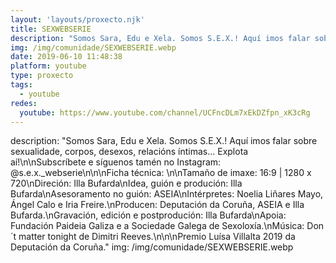 ```yaml
---
layout: 'layouts/proxecto.njk'
title: SEXWEBSERIE
description: "Somos Sara, Edu e Xela. Somos S.E.X.! Aquí imos falar sobre sexualidade, corpos, desexos, relacións íntimas... Explota aí!\n\nSubscríbete e síguenos tamén no Instagram: @s.e.x._webserie\n\n\nFicha técnica: \n\nTamaño de imaxe: 16:9 | 1280 x 720\nDireción: Illa Bufarda\nIdea, guión e produción: Illa Bufarda\nAsesoramento no guión: ASEIA\nIntérpretes: Noelia Liñares Mayo, Ángel Calo e Iria Freire.\nProducen: Deputación da Coruña, ASEIA e Illa Bufarda.\nGravación, edición e postprodución: Illa Bufarda\nApoia: Fundación Paideia Galiza e a Sociedade Galega de Sexoloxía.\nMúsica: Don´t matter tonight de Dimitri Reeves.\n\n\nPremio Luísa Villalta 2019 da Deputación da Coruña."
img: /img/comunidade/SEXWEBSERIE.webp
date: 2019-06-10 11:48:38
platform: youtube
type: proxecto
tags:
  - youtube
redes:
  youtube: https://www.youtube.com/channel/UCFncDLm7xEkDZfpn_xK3cRg
---
```

description: "Somos Sara, Edu e Xela. Somos S.E.X.! Aquí imos falar sobre sexualidade, corpos, desexos, relacións íntimas... Explota aí!\n\nSubscríbete e síguenos tamén no Instagram: @s.e.x._webserie\n\n\nFicha técnica: \n\nTamaño de imaxe: 16:9 | 1280 x 720\nDireción: Illa Bufarda\nIdea, guión e produción: Illa Bufarda\nAsesoramento no guión: ASEIA\nIntérpretes: Noelia Liñares Mayo, Ángel Calo e Iria Freire.\nProducen: Deputación da Coruña, ASEIA e Illa Bufarda.\nGravación, edición e postprodución: Illa Bufarda\nApoia: Fundación Paideia Galiza e a Sociedade Galega de Sexoloxía.\nMúsica: Don´t matter tonight de Dimitri Reeves.\n\n\nPremio Luísa Villalta 2019 da Deputación da Coruña."
img: /img/comunidade/SEXWEBSERIE.webp
